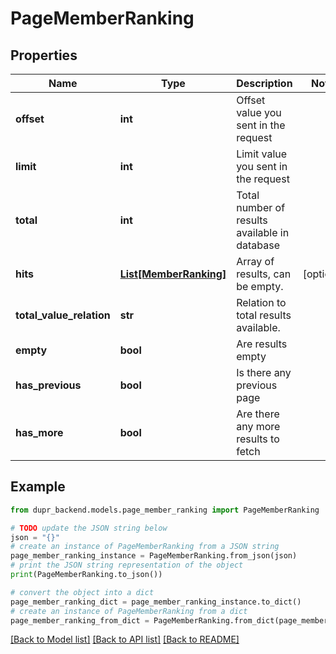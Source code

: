 # PageMemberRanking


## Properties

Name | Type | Description | Notes
------------ | ------------- | ------------- | -------------
**offset** | **int** | Offset value you sent in the request | 
**limit** | **int** | Limit value you sent in the request | 
**total** | **int** | Total number of results available in database | 
**hits** | [**List[MemberRanking]**](MemberRanking.md) | Array of results, can be empty. | [optional] 
**total_value_relation** | **str** | Relation to total results available. | 
**empty** | **bool** | Are results empty | 
**has_previous** | **bool** | Is there any previous page | 
**has_more** | **bool** | Are there any more results to fetch | 

## Example

```python
from dupr_backend.models.page_member_ranking import PageMemberRanking

# TODO update the JSON string below
json = "{}"
# create an instance of PageMemberRanking from a JSON string
page_member_ranking_instance = PageMemberRanking.from_json(json)
# print the JSON string representation of the object
print(PageMemberRanking.to_json())

# convert the object into a dict
page_member_ranking_dict = page_member_ranking_instance.to_dict()
# create an instance of PageMemberRanking from a dict
page_member_ranking_from_dict = PageMemberRanking.from_dict(page_member_ranking_dict)
```
[[Back to Model list]](../README.md#documentation-for-models) [[Back to API list]](../README.md#documentation-for-api-endpoints) [[Back to README]](../README.md)


